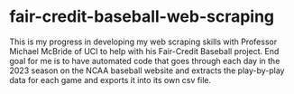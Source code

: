 # fair-credit-baseball-web-scraping

This is my progress in developing my web scraping skills with Professor Michael McBride of UCI to help with his Fair-Credit Baseball project. End goal for me is to have automated code that goes through each day in the 2023 season on the NCAA baseball website and extracts the play-by-play data for each game and exports it into its own csv file. 

